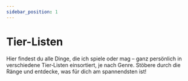 ```yaml
---
sidebar_position: 1
---
```

# Tier-Listen

Hier findest du alle Dinge, die ich spiele oder mag – ganz persönlich in verschiedene Tier‑Listen einsortiert, je nach Genre. Stöbere durch die Ränge und entdecke, was für dich am spannendsten ist!
